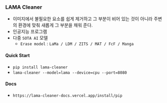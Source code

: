 ### LAMA Cleaner
- 이미지에서 불필요한 요소를 쉽게 제거하고 그 부분이 비어 있는 것이 아니라 주변의 환경에 맞춰 새롭게 그 부분을 채워 준다.
- 인공지능 프로그램
- 다중 `SOTA AI` 모델
  - `Erase model` : `LaMa / LDM / ZITS / MAT / FcF / Manga`

#### Quick Start
- `pip install lama-cleaner`
- `lama-cleaner --model=lama --device=cpu --port=8080`

#### Docs
- `https://lama-cleaner-docs.vercel.app/install/pip`